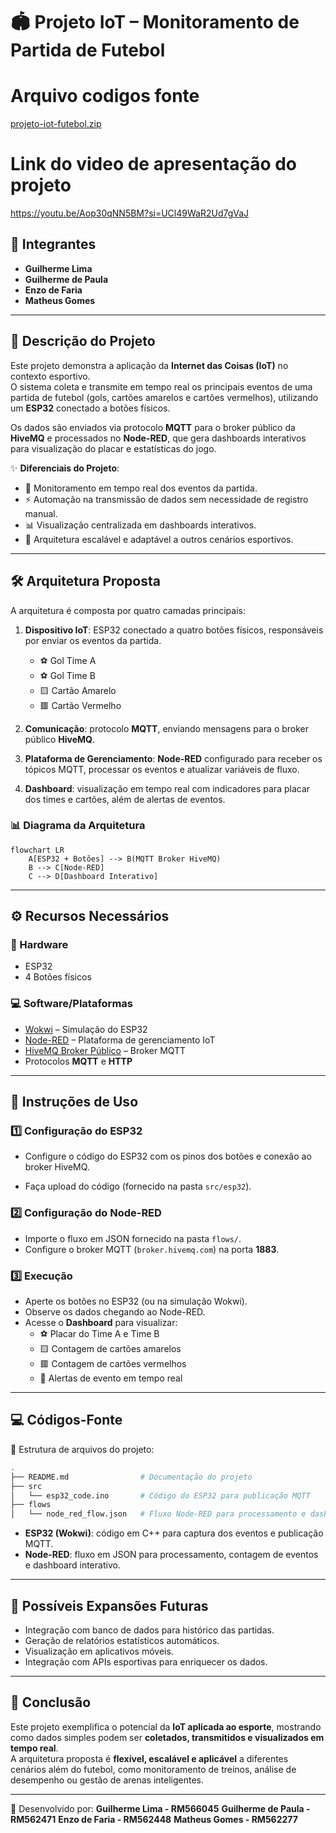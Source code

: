 # 🏟️ Projeto IoT – Monitoramento de Partida de Futebol  

# Arquivo codigos fonte 
[projeto-iot-futebol.zip](https://github.com/user-attachments/files/22373119/projeto-iot-futebol.zip)

# Link do video de apresentação do projeto
https://youtu.be/Aop30qNN5BM?si=UCl49WaR2Ud7gVaJ


## 👤 Integrantes  
- **Guilherme Lima**
- **Guilherme de Paula**
- **Enzo de Faria**
- **Matheus Gomes**
  



---

## 📖 Descrição do Projeto  
Este projeto demonstra a aplicação da **Internet das Coisas (IoT)** no contexto esportivo.  
O sistema coleta e transmite em tempo real os principais eventos de uma partida de futebol (gols, cartões amarelos e cartões vermelhos), utilizando um **ESP32** conectado a botões físicos.  

Os dados são enviados via protocolo **MQTT** para o broker público da **HiveMQ** e processados no **Node-RED**, que gera dashboards interativos para visualização do placar e estatísticas do jogo.  

✨ **Diferenciais do Projeto**:  
- 📡 Monitoramento em tempo real dos eventos da partida.  
- ⚡ Automação na transmissão de dados sem necessidade de registro manual.  
- 📊 Visualização centralizada em dashboards interativos.  
- 🔗 Arquitetura escalável e adaptável a outros cenários esportivos.  

---

## 🛠️ Arquitetura Proposta  

A arquitetura é composta por quatro camadas principais:  

1. **Dispositivo IoT**: ESP32 conectado a quatro botões físicos, responsáveis por enviar os eventos da partida.  
   - ⚽ Gol Time A  
   - ⚽ Gol Time B  
   - 🟨 Cartão Amarelo  
   - 🟥 Cartão Vermelho  

2. **Comunicação**: protocolo **MQTT**, enviando mensagens para o broker público **HiveMQ**.  

3. **Plataforma de Gerenciamento**: **Node-RED** configurado para receber os tópicos MQTT, processar os eventos e atualizar variáveis de fluxo.  

4. **Dashboard**: visualização em tempo real com indicadores para placar dos times e cartões, além de alertas de eventos.  

### 📊 Diagrama da Arquitetura  
```mermaid
flowchart LR
    A[ESP32 + Botões] --> B(MQTT Broker HiveMQ)
    B --> C[Node-RED]
    C --> D[Dashboard Interativo]
```

---

## ⚙️ Recursos Necessários  

### 🔧 Hardware  
- ESP32  
- 4 Botões físicos  

### 💻 Software/Plataformas  
- [Wokwi](https://wokwi.com/) – Simulação do ESP32  
- [Node-RED](https://nodered.org/) – Plataforma de gerenciamento IoT  
- [HiveMQ Broker Público](https://www.hivemq.com/public-mqtt-broker/) – Broker MQTT  
- Protocolos **MQTT** e **HTTP**  

---

## 🚀 Instruções de Uso  

### 1️⃣ Configuração do ESP32  
- Configure o código do ESP32 com os pinos dos botões e conexão ao broker HiveMQ.  

- Faça upload do código (fornecido na pasta `src/esp32`).  

### 2️⃣ Configuração do Node-RED  
- Importe o fluxo em JSON fornecido na pasta `flows/`.  
- Configure o broker MQTT (`broker.hivemq.com`) na porta **1883**.  

### 3️⃣ Execução  
- Aperte os botões no ESP32 (ou na simulação Wokwi).  
- Observe os dados chegando ao Node-RED.  
- Acesse o **Dashboard** para visualizar:  
  - ⚽ Placar do Time A e Time B  
  - 🟨 Contagem de cartões amarelos  
  - 🟥 Contagem de cartões vermelhos  
  - 🔔 Alertas de evento em tempo real  

---

## 💻 Códigos-Fonte  

📂 Estrutura de arquivos do projeto:  
```bash
.
├── README.md                # Documentação do projeto
├── src
│   └── esp32_code.ino       # Código do ESP32 para publicação MQTT
├── flows
│   └── node_red_flow.json   # Fluxo Node-RED para processamento e dashboard
```

- **ESP32 (Wokwi)**: código em C++ para captura dos eventos e publicação MQTT.  
- **Node-RED**: fluxo em JSON para processamento, contagem de eventos e dashboard interativo.  

---

## 📌 Possíveis Expansões Futuras  
- Integração com banco de dados para histórico das partidas.  
- Geração de relatórios estatísticos automáticos.  
- Visualização em aplicativos móveis.  
- Integração com APIs esportivas para enriquecer os dados.  

---

## 🏁 Conclusão  
Este projeto exemplifica o potencial da **IoT aplicada ao esporte**, mostrando como dados simples podem ser **coletados, transmitidos e visualizados em tempo real**.  
A arquitetura proposta é **flexível, escalável e aplicável** a diferentes cenários além do futebol, como monitoramento de treinos, análise de desempenho ou gestão de arenas inteligentes.  

---

🔗 Desenvolvido por: 
**Guilherme Lima - RM566045**
**Guilherme de Paula - RM562471**
**Enzo de Faria - RM562448**
**Matheus Gomes - RM562277** 
